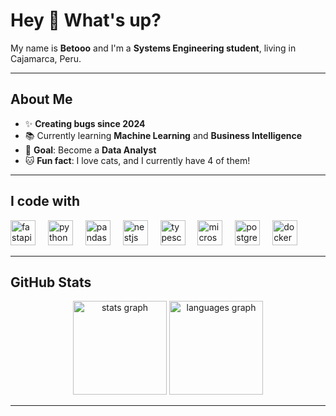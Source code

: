 <h1 align="left">Hey 👋 What's up?</h1>

<p align="left">
  My name is <strong>Betooo</strong> and I'm a <strong>Systems Engineering student</strong>, living in Cajamarca, Peru.
</p>

---

## About Me

- ✨ **Creating bugs since 2024**  
- 📚 Currently learning **Machine Learning** and **Business Intelligence**  
- 🎯 **Goal**: Become a **Data Analyst**  
- 🐱 **Fun fact**: I love cats, and I currently have 4 of them!

---

## I code with

<div align="left">
  <img src="https://cdn.jsdelivr.net/gh/devicons/devicon/icons/fastapi/fastapi-original.svg" height="40" alt="fastapi logo" />
  <img width="12" />
  <img src="https://cdn.jsdelivr.net/gh/devicons/devicon/icons/python/python-original.svg" height="40" alt="python logo" />
  <img width="12" />
  <img src="https://cdn.jsdelivr.net/gh/devicons/devicon/icons/pandas/pandas-original.svg" height="40" alt="pandas logo" />
  <img width="12" />
  <img src="https://cdn.jsdelivr.net/gh/devicons/devicon/icons/nestjs/nestjs-original.svg" height="40" alt="nestjs logo" />
  <img width="12" />
  <img src="https://cdn.jsdelivr.net/gh/devicons/devicon/icons/typescript/typescript-original.svg" height="40" alt="typescript logo" />
  <img width="12" />
  <img src="https://cdn.jsdelivr.net/gh/devicons/devicon/icons/microsoftsqlserver/microsoftsqlserver-plain.svg" height="40" alt="microsoftsqlserver logo" />
  <img width="12" />
  <img src="https://cdn.jsdelivr.net/gh/devicons/devicon/icons/postgresql/postgresql-original.svg" height="40" alt="postgresql logo" />
  <img width="12" />
  <img src="https://cdn.jsdelivr.net/gh/devicons/devicon/icons/docker/docker-original.svg" height="40" alt="docker logo" />
</div>

---

## GitHub Stats

<div align="center">
  <img 
       src="https://github-readme-stats.vercel.app/api?username=RobertoRuben&hide_title=false&hide_rank=true&show_icons=true&include_all_commits=true&count_private=true&disable_animations=false&theme=tokyonight&locale=en&hide_border=false&order=1" 
       height="150" 
       alt="stats graph" 
  />
  <img 
       src="https://github-readme-stats.vercel.app/api/top-langs?username=RobertoRuben&locale=en&hide_title=false&layout=compact&card_width=320&langs_count=5&theme=tokyonight&hide_border=false&order=2" 
       height="150" 
       alt="languages graph" 
  />
</div>

---
